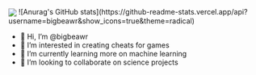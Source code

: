 <img align="center" src="https://github-readme-stats.vercel.app/api/top-langs/?username=bigbeawr&theme=dark" />
![Anurag's GitHub stats](https://github-readme-stats.vercel.app/api?username=bigbeawr&show_icons=true&theme=radical)

- 👋 Hi, I’m @bigbeawr
- 👀 I’m interested in creating cheats for games
- 🌱 I’m currently learning more on machine learning
- 💞️ I’m looking to collaborate on science projects


<!---
bigbeawr/bigbeawr is a ✨ special ✨ repository because its `README.md` (this file) appears on your GitHub profile.
You can click the Preview link to take a look at your changes.
--->
